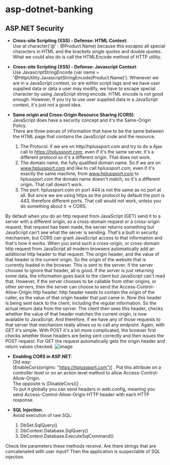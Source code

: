 # asp-dotnet-banking

## ASP.NET Security

- **Cross-site Scripting (XSS) - Defense: HTML Context**: <br>
Use at character('@' : @Product.Name) because this escapes all special characters in HTML and the brackets single quotes and double quotes. What we could also do is call the HTMLEncode method of HTTP utility.

- **Cross-site Scripting (XSS) - Defense: Javascript Context**: <br>
Use JavascriptStringEncode (var name = '@HttpUtility.JavascriptStringEncode(Product.Name)').
Whenever we are in a JavaScript context, so are within script tags and we have user supplied data or data a user may modify, we have to escape special character by using JavaScript string encode. HTML encode is not good enough.
However, If you try to use user supplied data in a JavaScript context, it's just not a good idea.

- **Same origin and Cross-Origin Resource Sharing (CORS)**: <br>
JavaScript does have a security concept and it's the Same-Origin Policy. <br>
There are three pieces of information that have to be the same between the HTML page that contains the JavaScript code and the resource. <br>
  1. The Protocol: if we are on http//hplussport.com and try to do a Ajax call to https://hplussport.com, even if it's the same server, it's a different protocol so it's a different origin. That does not work. <br>
  2. The domain name, the fully qualified domain name. So if we are on www.hplussport.com and like to call hplussport.com, even if it's exactly the same machine, from www.hplussport.com to hplussport.com the domain name doesn't match, so it's a different origin. That call doesn't work.
  3. The port: hplussport.com on port 444 is not the same as no port at all. But since we are using https as the protocol by default the port is 443, therefore different ports. That call would not work, unless you do something about it -> CORS. <br>

By default when you do an http request from JavaScript (GET) send it to a server with a different origin, so a cross-domain request or a cross-origin request, that request has been made, the server returns something but JavaScript can't see what the server is sending.
That's a built in security mechanism, but CORS can grant JavaScript access to that information and that's how it works. When you send such a cross-origin, or cross-domain http request from JavaScript all modern browsers automatically add an additional http header to that request.
The origin header, and the value of that header is the current origin. So the origin of the website that is currently loaded in the browser. This is sent to the server. If the server chooses to ignore that header, all is good. If the server is just returning some data, the information goes back to the client but JavaScript can't read that. However, if the server chooses to be callable from other origins, or other servers, then the server can choose to send the Access-Control-Allow-Origin http header. http header needs to contain the origin of the caller, so the value of that origin header that just came in. Now this header is being sent back to the client, including the regular information. So the actual return data from the server. The client then sees this header, checks whether the value of that header matches the current origin, is now available to JavaScript. And therefore, if we have any of those requests to that server that mechanism really allows us to call any endpoint. Again, with GET it's simple. With POST it's a bit more complicated, the browser first checks whether those headers are being sent correctly and then issues the POST request. For GET the request automatically gets the origin header and return values checked.
![image](https://github.com/Giopet/asp-dotnet-banking/assets/53083156/93770a7c-083c-4f3e-98d2-bdb5613f36ae) <br>

- **Enabling CORS in ASP.NET**: <br>
Old way: <br>
[EnableCors(origins: "https://hplussport.com")] . Put this attribute on a controller level or on an action level method to allow Access-Control-Allow-Origin. <br>
The opposite is [DisableCors()] . <br>
To put it globally you can send headers in web.config, meaning you send Access-Control-Allow-Origin HTTP header with each HTTP response. <br>

- **SQL Injection**: <br>
Avoid execution of raw SQL:
  1. DbSet.SqlQuery()
  2. DbContext.Database.SqlQuery()
  3. DbContext.Database.ExecuteSqlCommand()  <br>
  
Check the parameters these methods receive. Are there strings that are concatenated with user input? Then the application is suspectable of SQL injection. 

